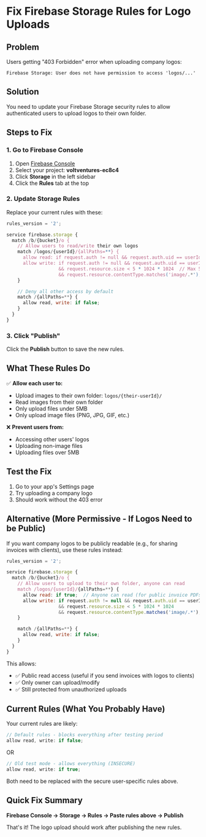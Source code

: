 # Fix Firebase Storage Rules for Logo Uploads

## Problem
Users getting "403 Forbidden" error when uploading company logos:
```
Firebase Storage: User does not have permission to access 'logos/...'
```

## Solution
You need to update your Firebase Storage security rules to allow authenticated users to upload logos to their own folder.

## Steps to Fix

### 1. Go to Firebase Console
1. Open [Firebase Console](https://console.firebase.google.com)
2. Select your project: **voltventures-ec8c4**
3. Click **Storage** in the left sidebar
4. Click the **Rules** tab at the top

### 2. Update Storage Rules

Replace your current rules with these:

```javascript
rules_version = '2';

service firebase.storage {
  match /b/{bucket}/o {
    // Allow users to read/write their own logos
    match /logos/{userId}/{allPaths=**} {
      allow read: if request.auth != null && request.auth.uid == userId;
      allow write: if request.auth != null && request.auth.uid == userId
                   && request.resource.size < 5 * 1024 * 1024  // Max 5MB
                   && request.resource.contentType.matches('image/.*');  // Only images
    }

    // Deny all other access by default
    match /{allPaths=**} {
      allow read, write: if false;
    }
  }
}
```

### 3. Click "Publish"

Click the **Publish** button to save the new rules.

## What These Rules Do

✅ **Allow each user to:**
- Upload images to their own folder: `logos/{their-userId}/`
- Read images from their own folder
- Only upload files under 5MB
- Only upload image files (PNG, JPG, GIF, etc.)

❌ **Prevent users from:**
- Accessing other users' logos
- Uploading non-image files
- Uploading files over 5MB

## Test the Fix

1. Go to your app's Settings page
2. Try uploading a company logo
3. Should work without the 403 error

## Alternative (More Permissive - If Logos Need to be Public)

If you want company logos to be publicly readable (e.g., for sharing invoices with clients), use these rules instead:

```javascript
rules_version = '2';

service firebase.storage {
  match /b/{bucket}/o {
    // Allow users to upload to their own folder, anyone can read
    match /logos/{userId}/{allPaths=**} {
      allow read: if true;  // Anyone can read (for public invoice PDFs)
      allow write: if request.auth != null && request.auth.uid == userId
                   && request.resource.size < 5 * 1024 * 1024
                   && request.resource.contentType.matches('image/.*');
    }

    match /{allPaths=**} {
      allow read, write: if false;
    }
  }
}
```

This allows:
- ✅ Public read access (useful if you send invoices with logos to clients)
- ✅ Only owner can upload/modify
- ✅ Still protected from unauthorized uploads

## Current Rules (What You Probably Have)

Your current rules are likely:
```javascript
// Default rules - blocks everything after testing period
allow read, write: if false;
```

OR

```javascript
// Old test mode - allows everything (INSECURE)
allow read, write: if true;
```

Both need to be replaced with the secure user-specific rules above.

## Quick Fix Summary

**Firebase Console → Storage → Rules → Paste rules above → Publish**

That's it! The logo upload should work after publishing the new rules.
